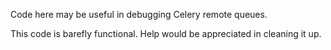 Code here may be useful in debugging Celery remote queues.

This code is barefly functional. Help would be appreciated in cleaning
it up.
